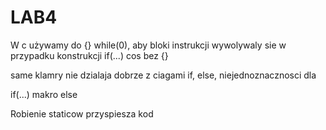 # LAB4
W c używamy do {} while(0), aby bloki instrukcji wywolywaly sie w przypadku konstrukcji if(...) cos bez {}

same klamry nie dzialaja dobrze z ciagami if, else, niejednoznacznosci dla

if(...)
    makro
else

Robienie staticow przyspiesza kod